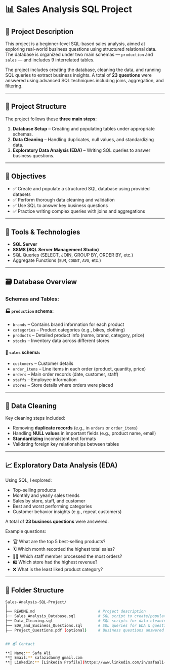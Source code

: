 # 📊 Sales Analysis SQL Project

## 📝 Project Description

This project is a beginner-level SQL-based sales analysis, aimed at exploring real-world business questions using structured relational data. The database is organized under two main schemas — `production` and `sales` — and includes 9 interrelated tables.

The project includes creating the database, cleaning the data, and running SQL queries to extract business insights. A total of **23 questions** were answered using advanced SQL techniques including joins, aggregation, and filtering.

---

## 📂 Project Structure

The project follows these **three main steps**:

1. **Database Setup** – Creating and populating tables under appropriate schemas.
2. **Data Cleaning** – Handling duplicates, null values, and standardizing data.
3. **Exploratory Data Analysis (EDA)** – Writing SQL queries to answer business questions.

---

## 🎯 Objectives

- ✅ Create and populate a structured SQL database using provided datasets
- ✅ Perform thorough data cleaning and validation
- ✅ Use SQL to answer key business questions
- ✅ Practice writing complex queries with joins and aggregations

---

## 🧰 Tools & Technologies

- **SQL Server**
- **SSMS (SQL Server Management Studio)**
- SQL Queries (SELECT, JOIN, GROUP BY, ORDER BY, etc.)
- Aggregate Functions (`SUM`, `COUNT`, `AVG`, etc.)

---

## 🗃️ Database Overview

### Schemas and Tables:

#### 🏭 `production` schema:
- `brands` – Contains brand information for each product
- `categories` – Product categories (e.g., bikes, clothing)
- `products` – Detailed product info (name, brand, category, price)
- `stocks` – Inventory data across different stores

#### 🛒 `sales` schema:
- `customers` – Customer details
- `order_items` – Line items in each order (product, quantity, price)
- `orders` – Main order records (date, customer, staff)
- `staffs` – Employee information
- `stores` – Store details where orders were placed

---

## 🧹 Data Cleaning

Key cleaning steps included:

- Removing **duplicate records** (e.g., in `orders` or `order_items`)
- Handling **NULL values** in important fields (e.g., product name, email)
- **Standardizing** inconsistent text formats
- Validating foreign key relationships between tables

---

## 📈 Exploratory Data Analysis (EDA)

Using SQL, I explored:

- Top-selling products
- Monthly and yearly sales trends
- Sales by store, staff, and customer
- Best and worst performing categories
- Customer behavior insights (e.g., repeat customers)

A total of **23 business questions** were answered.

Example questions:

- 🏆 What are the top 5 best-selling products?
- 🗓️ Which month recorded the highest total sales?
- 🧑‍💼 Which staff member processed the most orders?
- 🛍️ Which store had the highest revenue?
- ❌ What is the least liked product category?

---

## 📎 Folder Structure

```bash
Sales-Analysis-SQL-Project/
│
├── README.md                            # Project description
├── Sales_Analysis_Database.sql          # SQL script to create/populate DB
├── Data_Cleaning.sql                    # SQL scripts for data cleaning
├── EDA_and_Business_Questions.sql       # SQL queries for EDA & questions
├── Project_Questions.pdf (optional)     # Business questions answered


## 📬 Contact

**👤 Name:** Safa Ali  
**📧 Email:** safazidann@ gmail.com  
**🔗 LinkedIn:** [LinkedIn Profile](https://www.linkedin.com/in/safaali-data-analysis/)

